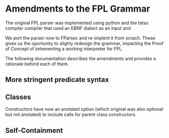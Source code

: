 ﻿# Amendments to the FPL Grammar 

The original FPL parser was implemented using python and the tatsu compiler compiler that used an EBNF dialect as an input and 


We port the parser now to FParsec and re-implent it from scrach. These gives us the oportunity to slighly redesign the grammar, impacting the Proof of Concept of imlementing a working interpreter for FPL.

The following documentation describes the amendments and provides a rationale behind each of them.


## More stringent predicate syntax

## Classes
Constructors have now an anotated option (which original was also optional but not anotated) to include calls for parent class constructors.

## Self-Containment 

